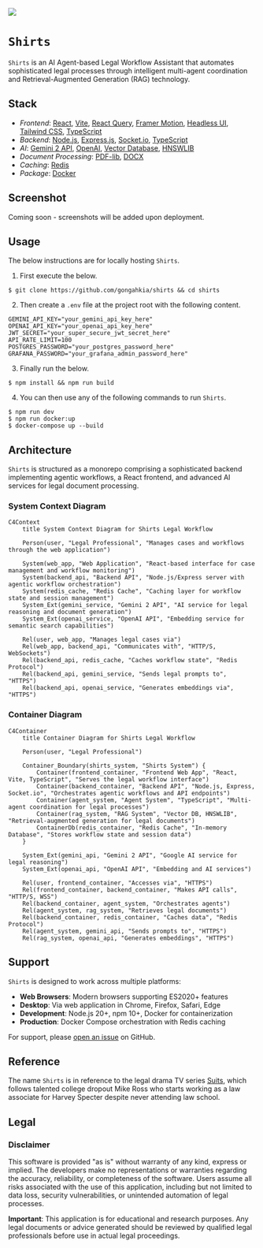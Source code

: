 [![](https://img.shields.io/badge/shirts_1.0.0-passing-green)](https://github.com/gongahkia/shirts/releases/tag/1.0.0)

# `Shirts`

`Shirts` is an AI Agent-based Legal Workflow Assistant that automates sophisticated legal processes through intelligent multi-agent coordination and Retrieval-Augmented Generation (RAG) technology.

## Stack

* *Frontend*: [React](https://react.dev/), [Vite](https://vite.dev/), [React Query](https://tanstack.com/query/v3), [Framer Motion](https://www.framer.com/motion/), [Headless UI](https://headlessui.com/), [Tailwind CSS](https://tailwindcss.com/), [TypeScript](https://www.typescriptlang.org/)
* *Backend*: [Node.js](https://nodejs.org/en), [Express.js](https://expressjs.com/), [Socket.io](https://socket.io/), [TypeScript](https://www.typescriptlang.org/)
* *AI*: [Gemini 2 API](https://ai.google.dev/), [OpenAI](https://openai.com/), [Vector Database](https://github.com/lancedb/vectordb), [HNSWLIB](https://github.com/nmslib/hnswlib)
* *Document Processing*: [PDF-lib](https://pdf-lib.js.org/), [DOCX](https://docx.js.org/)
* *Caching*: [Redis](https://redis.io/)
* *Package*: [Docker](https://www.docker.com/)

## Screenshot

Coming soon - screenshots will be added upon deployment.

## Usage

The below instructions are for locally hosting `Shirts`.

1. First execute the below.

```console
$ git clone https://github.com/gongahkia/shirts && cd shirts
```

2. Then create a `.env` file at the project root with the following content.

```env
GEMINI_API_KEY="your_gemini_api_key_here"
OPENAI_API_KEY="your_openai_api_key_here"
JWT_SECRET="your_super_secure_jwt_secret_here"
API_RATE_LIMIT=100
POSTGRES_PASSWORD="your_postgres_password_here"
GRAFANA_PASSWORD="your_grafana_admin_password_here"
```

3. Finally run the below.

```console
$ npm install && npm run build
```

4. You can then use any of the following commands to run `Shirts`.

```console
$ npm run dev
$ npm run docker:up
$ docker-compose up --build
```

## Architecture

`Shirts` is structured as a monorepo comprising a sophisticated backend implementing agentic workflows, a React frontend, and advanced AI services for legal document processing.

### System Context Diagram

```mermaid
C4Context
    title System Context Diagram for Shirts Legal Workflow

    Person(user, "Legal Professional", "Manages cases and workflows through the web application")

    System(web_app, "Web Application", "React-based interface for case management and workflow monitoring")
    System(backend_api, "Backend API", "Node.js/Express server with agentic workflow orchestration")
    System(redis_cache, "Redis Cache", "Caching layer for workflow state and session management")
    System_Ext(gemini_service, "Gemini 2 API", "AI service for legal reasoning and document generation")
    System_Ext(openai_service, "OpenAI API", "Embedding service for semantic search capabilities")

    Rel(user, web_app, "Manages legal cases via")
    Rel(web_app, backend_api, "Communicates with", "HTTP/S, WebSockets")
    Rel(backend_api, redis_cache, "Caches workflow state", "Redis Protocol")
    Rel(backend_api, gemini_service, "Sends legal prompts to", "HTTPS")
    Rel(backend_api, openai_service, "Generates embeddings via", "HTTPS")
```

### Container Diagram

```mermaid
C4Container
    title Container Diagram for Shirts Legal Workflow

    Person(user, "Legal Professional")

    Container_Boundary(shirts_system, "Shirts System") {
        Container(frontend_container, "Frontend Web App", "React, Vite, TypeScript", "Serves the legal workflow interface")
        Container(backend_container, "Backend API", "Node.js, Express, Socket.io", "Orchestrates agentic workflows and API endpoints")
        Container(agent_system, "Agent System", "TypeScript", "Multi-agent coordination for legal processes")
        Container(rag_system, "RAG System", "Vector DB, HNSWLIB", "Retrieval-augmented generation for legal documents")
        ContainerDb(redis_container, "Redis Cache", "In-memory Database", "Stores workflow state and session data")
    }

    System_Ext(gemini_api, "Gemini 2 API", "Google AI service for legal reasoning")
    System_Ext(openai_api, "OpenAI API", "Embedding and AI services")

    Rel(user, frontend_container, "Accesses via", "HTTPS")
    Rel(frontend_container, backend_container, "Makes API calls", "HTTP/S, WSS")
    Rel(backend_container, agent_system, "Orchestrates agents")
    Rel(agent_system, rag_system, "Retrieves legal documents")
    Rel(backend_container, redis_container, "Caches data", "Redis Protocol")
    Rel(agent_system, gemini_api, "Sends prompts to", "HTTPS")
    Rel(rag_system, openai_api, "Generates embeddings", "HTTPS")
```

## Support

`Shirts` is designed to work across multiple platforms:

-   **Web Browsers**: Modern browsers supporting ES2020+ features
-   **Desktop**: Via web application in Chrome, Firefox, Safari, Edge
-   **Development**: Node.js 20+, npm 10+, Docker for containerization
-   **Production**: Docker Compose orchestration with Redis caching

For support, please [open an issue](https://github.com/gongahkia/shirts/issues) on GitHub.

## Reference

The name `Shirts` is in reference to the legal drama TV series [Suits](https://en.wikipedia.org/wiki/Suits_(American_TV_series)), which follows talented college dropout Mike Ross who starts working as a law associate for Harvey Specter despite never attending law school.

## Legal

### Disclaimer

This software is provided "as is" without warranty of any kind, express or implied. The developers make no representations or warranties regarding the accuracy, reliability, or completeness of the software. Users assume all risks associated with the use of this application, including but not limited to data loss, security vulnerabilities, or unintended automation of legal processes.

**Important**: This application is for educational and research purposes. Any legal documents or advice generated should be reviewed by qualified legal professionals before use in actual legal proceedings.
